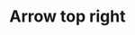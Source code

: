 ---
title: Arrow top right
tags:
icon: arrow-top-right
svg: '<svg xmlns="http://www.w3.org/2000/svg" width="24" height="24" fill="none" viewBox="0 0 24 24" stroke-width="1.5" stroke-linecap="round" stroke-linejoin="round" stroke="currentColor"><path d="m6.5 17.5 11-11m0 0h-9m9 0v9"/></svg>'
---